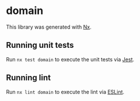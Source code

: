 # domain

This library was generated with [Nx](https://nx.dev).

## Running unit tests

Run `nx test domain` to execute the unit tests via [Jest](https://jestjs.io).

## Running lint

Run `nx lint domain` to execute the lint via [ESLint](https://eslint.org/).
